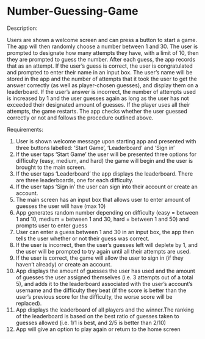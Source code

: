 # Number-Guessing-Game

Description:

Users are shown a welcome screen and can press a button to start a game. The app will then randomly choose a number between 1 and 30. The user is prompted to designate how many attempts they have, with a limit of 10, then they are prompted to guess the number. After each guess, the app records that as an attempt. If the user’s guess is correct, the user is congratulated and prompted to enter their name in an input box. The user’s name will be stored in the app and the number of attempts that it took the user to get the answer correctly (as well as player-chosen guesses), and display them on a leaderboard. If the user’s answer is incorrect, the number of attempts used is increased by 1 and the user guesses again as long as the user has not exceeded their designated amount of guesses. If the player uses all their attempts, the game restarts. The app checks whether the user guessed correctly or not and follows the procedure outlined above.

Requirements:
1. User is shown welcome message upon starting app and presented with three buttons labelled: ‘Start Game’, ‘Leaderboard’ and ‘Sign in’
2. If the user taps ‘Start Game’ the user will be presented three options for difficulty (easy, medium, and hard) the game will begin and the user is brought to the main screen. 
3. If the user taps ‘Leaderboard’ the app displays the leaderboard. There are three leaderboards, one for each difficulty.
4. If the user taps ‘Sign in’ the user can sign into their account or create an account.
5. The main screen has an input box that allows user to enter amount of guesses the user will have (max 10)
6. App generates random number depending on difficulty (easy = between 1 and 10, medium = between 1 and 30, hard = between 1 and 50) and prompts user to enter guess
7. User can enter a guess between 1 and 30 in an input box, the app then tells the user whether or not their guess was correct.
8. If the user is incorrect, then the user’s guesses left will deplete by 1, and the user will be prompted to try again until all their attempts are used. 
9. If the user is correct, the game will allow the user to sign in (if they haven’t already) or create an account. 
10. App displays the amount of guesses the user has used and the amount of guesses the user assigned themselves (i.e. 3 attempts out of a total 5), and adds it to the leaderboard associated with the user’s account’s username and the difficulty they beat (if the score is better than the user’s previous score for the difficulty, the worse score will be replaced).
11. App displays the leaderboard of all players and the winner.The ranking of the leaderboard is based on the best ratio of guesses taken to guesses allowed (i.e. 1/1 is best, and 2/5 is better than 2/10)
12. App will give an option to play again or return to the home screen
